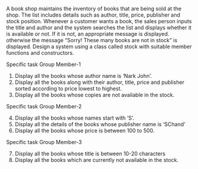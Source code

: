 A book shop maintains the inventory of books that are being sold at the shop. The list
includes details such as author, title, price, publisher and stock position. Whenever a
customer wants a book, the sales person inputs the title and author and the system
searches the list and displays whether it is available or not. If it is not, an appropriate
message is displayed.  otherwise the message “Sorry! These many books are
not in stock” is displayed. Design a system using a class called stock with suitable
member functions and constructors.

Specific task Group Member-1

1. Display all the books whose author name is ‘Nark John’.
2. Display all the books along with their author, title, price and publisher sorted
   according to price lowest to highest.
3. Display all the books whose copies are not available in the stock.

Specific task Group Member-2

4. Display all the books whose names start with ‘S’.
5. Display all the details of the books whose publisher name is ‘SChand’
6. Display all the books whose price is between 100 to 500.

Specific task Group Member-3

7. Display all the books whose title is between 10-20 characters
8. Display all the books which are currently not available in the stock.
